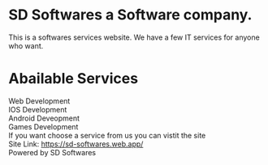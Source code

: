 # SD Softwares a Software company.
This is a softwares services website. We have a few IT services for anyone who want.
# Abailable Services
Web Development\
IOS Development\
Android Deveopment\
Games Development\
If you want choose a service from us you can vistit the site\
Site Link: https://sd-softwares.web.app/ \
Powered by SD Softwares
